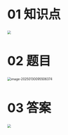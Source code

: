 # 01 知识点

<img src="https://cvp.oss-cn-shanghai.aliyuncs.com/202501301036406.png" style="zoom:50%;" />



# 02 题目

<img src="https://cvp.oss-cn-shanghai.aliyuncs.com/202501300955116.png" alt="image-20250130095506374" style="zoom:50%;" />



# 03 答案

<img src="https://cvp.oss-cn-shanghai.aliyuncs.com/202501301036915.png" style="zoom:50%;" />